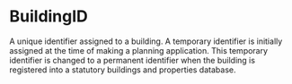 BuildingID
==========

A unique identifier assigned to a building. A temporary identifier is initially assigned at the time of making a planning application. This temporary identifier is changed to a permanent identifier when the building is registered into a statutory buildings and properties database.
